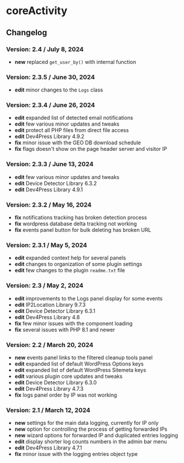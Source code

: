 # coreActivity

## Changelog

### Version: 2.4 / July 8, 2024

* **new** replaced `get_user_by()` with internal function

### Version: 2.3.5 / June 30, 2024

* **edit** minor changes to the `Logs` class

### Version: 2.3.4 / June 26, 2024

* **edit** expanded list of detected email notifications
* **edit** few various minor updates and tweaks
* **edit** protect all PHP files from direct file access
* **edit** Dev4Press Library 4.9.2
* **fix** minor issue with the GEO DB download schedule
* **fix** flags doesn't show on the page header server and visitor IP

### Version: 2.3.3 / June 13, 2024

* **edit** few various minor updates and tweaks
* **edit** Device Detector Library 6.3.2
* **edit** Dev4Press Library 4.9.1

### Version: 2.3.2 / May 16, 2024

* **fix** notifications tracking has broken detection process
* **fix** wordpress database delta tracking not working
* **fix** events panel button for bulk deleting has broken URL

### Version: 2.3.1 / May 5, 2024

* **edit** expanded context help for several panels
* **edit** changes to organization of some plugin settings
* **edit** few changes to the plugin `readme.txt` file

### Version: 2.3 / May 2, 2024

* **edit** improvements to the Logs panel display for some events
* **edit** IP2Location Library 9.7.3
* **edit** Device Detector Library 6.3.1
* **edit** Dev4Press Library 4.8
* **fix** few minor issues with the component loading
* **fix** several issues with PHP 8.1 and newer

### Version: 2.2 / March 20, 2024

* **new** events panel links to the filtered cleanup tools panel
* **edit** expanded list of default WordPress Options keys
* **edit** expanded list of default WordPress Sitemeta keys
* **edit** various plugin core updates and tweaks
* **edit** Device Detector Library 6.3.0
* **edit** Dev4Press Library 4.7.3
* **fix** logs panel order by IP was not working

### Version: 2.1 / March 12, 2024

* **new** settings for the main data logging, currently for IP only
* **new** option for controlling the process of getting forwarded IPs
* **new** wizard options for forwarded IP and duplicated entries logging
* **edit** display shorter log counts numbers in the admin bar menu
* **edit** Dev4Press Library 4.7.1
* **fix** minor issue with the logging entries object type

